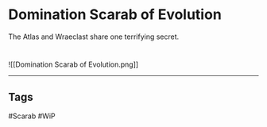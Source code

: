 # Domination Scarab of Evolution
The Atlas and Wraeclast share one terrifying secret.

#
![[Domination Scarab of Evolution.png]]

---
## Tags
#Scarab
#WiP 
